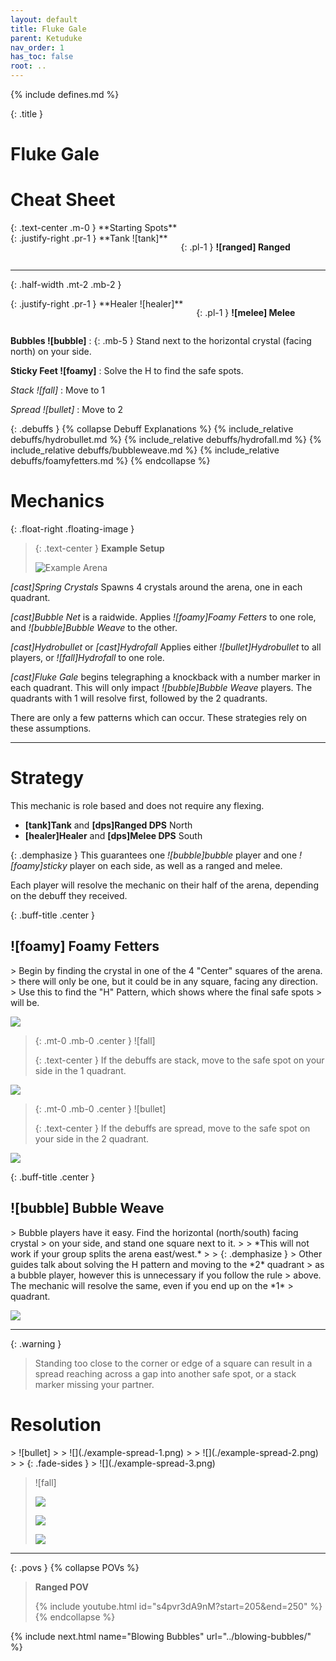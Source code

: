 ```yaml
---
layout: default
title: Fluke Gale
parent: Ketuduke
nav_order: 1
has_toc: false
root: ..
---
```


{% include defines.md %}

{: .title }
# Fluke Gale

# Cheat Sheet

<div class="float-right third-width" markdown="1">
{: .text-center .m-0 }
**Starting Spots**
<div class="columns positions borderless" markdown="1">
{: .justify-right .pr-1 }
**Tank ![tank]**

{: .pl-1 }
**![ranged] Ranged**
</div>

-----
{: .half-width .mt-2 .mb-2 }

<div class="columns positions borderless" markdown="1">
{: .justify-right .pr-1 }
**Healer ![healer]**

{: .pl-1 }
**![melee] Melee**
</div>
</div>

**Bubbles ![bubble]**
: {: .mb-5 } Stand next to the horizontal crystal (facing north) on your side.

**Sticky Feet ![foamy]**
: Solve the H to find the safe spots.

*Stack ![fall]*
: Move to 1

*Spread ![bullet]*
: Move to 2

{: .debuffs }
{% collapse Debuff Explanations %}
{% include_relative debuffs/hydrobullet.md %}
{% include_relative debuffs/hydrofall.md %}
{% include_relative debuffs/bubbleweave.md %}
{% include_relative debuffs/foamyfetters.md %}
{% endcollapse %}

# Mechanics

{: .float-right .floating-image }
> {: .text-center }
> **Example Setup**
>
> ![Example Arena](./arena-layout.png)

*[cast]Spring Crystals* Spawns 4 crystals around the arena, one in each
quadrant.

*[cast]Bubble Net* is a raidwide. Applies *![foamy]Foamy Fetters* to one role,
and *![bubble]Bubble Weave* to the other.

*[cast]Hydrobullet* or *[cast]Hydrofall* Applies either *![bullet]Hydrobullet*
to all players, or *![fall]Hydrofall* to one role.

*[cast]Fluke Gale* begins telegraphing a knockback with a number marker in each
quadrant. This will only impact *![bubble]Bubble Weave* players. The quadrants
with 1 will resolve first, followed by the 2 quadrants.

There are only a few patterns which can occur. These strategies rely on these
assumptions.

-----

# Strategy

This mechanic is role based and does not require any flexing.

* **[tank]Tank** and **[dps]Ranged DPS** North
* **[healer]Healer** and **[dps]Melee DPS** South

{: .demphasize }
This guarantees one *![bubble]bubble* player and one *![foamy]sticky* player on
each side, as well as a ranged and melee.

Each player will resolve the mechanic on their half of the arena, depending on
the debuff they received.

{: .buff-title .center }
## ![foamy] Foamy Fetters

<div class="mechanics" markdown="1">
> Begin by finding the crystal in one of the 4 "Center" squares of the arena.
> there will only be one, but it could be in any square, facing any direction.
> Use this to find the "H" Pattern, which shows where the final safe spots
> will be.

![](./h-pattern.png)

> {: .mt-0 .mb-0 .center }
> ![fall]
>
> {: .text-center }
> If the debuffs are stack, move to the safe spot on your side in the 1
> quadrant.

![](./stack.png)

> {: .mt-0 .mb-0 .center }
> ![bullet]
>
> {: .text-center }
> If the debuffs are spread, move to the safe spot on your side in the 2
> quadrant.

![](./spread.png)
</div>

{: .buff-title .center }
## ![bubble] Bubble Weave

<div class="mechanics" markdown="1">
> Bubble players have it easy. Find the horizontal (north/south) facing crystal
> on your side, and stand one square next to it.
>
> *This will not work if your group splits the arena east/west.*
>
> {: .demphasize }
> Other guides talk about solving the H pattern and moving to the *2* quadrant
> as a bubble player, however this is unnecessary if you follow the rule
> above. The mechanic will resolve the same, even if you end up on the *1*
> quadrant.

![](./bubble-ez.png)
</div>

------

{: .warning }
> Standing too close to the corner or edge of a square can result in a spread
> reaching across a gap into another safe spot, or a stack marker missing your
> partner.

# Resolution

<div class="timeline" markdown="1">
> ![bullet]
>
> ![](./example-spread-1.png)
>
> ![](./example-spread-2.png)
>
> {: .fade-sides }
> ![](./example-spread-3.png)

> ![fall]
>
> ![](./example-stack-1.png)
>
> ![](./example-stack-2.png)
>
> ![](./example-stack-3.png)
</div>

-----

{: .povs }
{% collapse POVs %}
> **Ranged POV**
>
> {% include youtube.html id="s4pvr3dA9nM?start=205&end=250" %}
{% endcollapse %}

{% include next.html name="Blowing Bubbles" url="../blowing-bubbles/" %}
